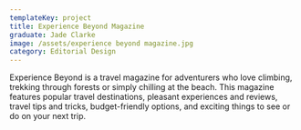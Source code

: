 ```yaml
---
templateKey: project
title: Experience Beyond Magazine
graduate: Jade Clarke
image: /assets/experience beyond magazine.jpg
category: Editorial Design
---
```

Experience Beyond is a travel magazine for adventurers who love climbing, trekking through forests or simply chilling at the beach. This magazine features popular travel destinations, pleasant experiences and reviews, travel tips and tricks, budget-friendly options, and exciting things to see or do on your next trip.

